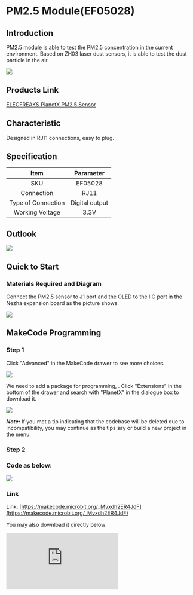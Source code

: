 # PM2.5 Module(EF05028)

## Introduction

PM2.5 module is able to test the PM2.5 concentration in the current environment. Based on ZH03 laser dust sensors, it is able to test the dust particle in the air.

![](https://wiki-media-ef.oss-cn-hongkong.aliyuncs.com//images/05028_01.png)

## Products Link

[ELECFREAKS PlanetX PM2.5 Sensor](https://shop.elecfreaks.com/products/elecfreaks-planetx-pm2-5-sensor?_pos=1&_sid=58cf47364&_ss=r)

## Characteristic


 Designed in RJ11 connections, easy to plug.

## Specification


Item | Parameter
:-: | :-:
SKU|EF05028
Connection|RJ11
Type of Connection|Digital output
Working Voltage|3.3V


## Outlook



![](https://wiki-media-ef.oss-cn-hongkong.aliyuncs.com//images/05028_02.png)

## Quick to Start


### Materials Required and Diagram

 Connect the PM2.5 sensor to J1 port and the OLED to the IIC port in the Nezha expansion board as the picture shows.


![](https://wiki-media-ef.oss-cn-hongkong.aliyuncs.com//images/05028_03.png)

## MakeCode Programming


### Step 1

Click "Advanced" in the MakeCode drawer to see more choices.

![](https://wiki-media-ef.oss-cn-hongkong.aliyuncs.com//images/05001_04.png)

We need to add a package for programming, . Click "Extensions" in the bottom of the drawer and search with "PlanetX" in the dialogue box to download it.

![](https://wiki-media-ef.oss-cn-hongkong.aliyuncs.com//images/05001_05.png)

***Note:*** If you met a tip indicating that the codebase will be deleted due to incompatibility, you may continue as the tips say or build a new project in the menu.

### Step 2

### Code as below:

![](https://wiki-media-ef.oss-cn-hongkong.aliyuncs.com//images/05028_06.png)


### Link
Link: [https://makecode.microbit.org/_Mvxdh2ER4JdF](https://makecode.microbit.org/_Mvxdh2ER4JdF)

You may also download it directly below:


<div
    style={{
        position: 'relative',
        paddingBottom: '60%',
        overflow: 'hidden',
    }}
>
    <iframe
        src="https://makecode.microbit.org/_Mvxdh2ER4JdF"
        frameborder="0"
        sandbox="allow-popups allow-forms allow-scripts allow-same-origin"
        style={{
            position: 'absolute',
            width: '100%',
            height: '100%',
        }}
    />
</div>


### Result
 The value detected from the PM2.5 module display on the OLED screen.

## Python Programming


### Step 1

Download the package and unzip it: [PlanetX_MicroPython](https://github.com/lionyhw/PlanetX_MicroPython/archive/master.zip)

Go to  [Python editor](https://python.microbit.org/v/2.0)

![](https://wiki-media-ef.oss-cn-hongkong.aliyuncs.com//images/05001_07.png)

We need to add enum.py and PM25.py for programming. Click "Load/Save" and then click "Show Files (1)" to see more choices, click "Add file" to add enum.py and PM25.py from the unzipped package of PlanetX_MicroPython.

![](https://wiki-media-ef.oss-cn-hongkong.aliyuncs.com//images/05001_08.png)
![](https://wiki-media-ef.oss-cn-hongkong.aliyuncs.com//images/05001_09.png)
![](https://wiki-media-ef.oss-cn-hongkong.aliyuncs.com//images/05028_10.png)

### Step 2

### Reference

```
from microbit import *
from enum import *
from pm25 import *

pm2_5 = PM25(J1)
while True:
    print(pm2_5.get_pm25())
    sleep(1000)

```


### Result
 The value detected from the PM2.5 module display on the micro:bit.

## Relevant File


## Technique File

